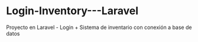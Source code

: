 # Login-Inventory---Laravel
Proyecto en Laravel - Login + Sistema de inventario con conexión a base de datos
